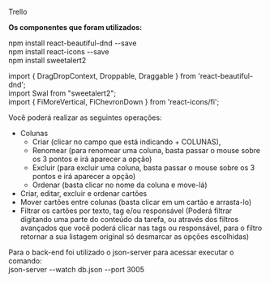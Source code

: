 Trello

<b>Os componentes que foram utilizados:</b>

npm install react-beautiful-dnd --save<br>
npm install react-icons --save<br>
npm install sweetalert2<br>

import { DragDropContext, Droppable, Draggable } from 'react-beautiful-dnd';<br>
import Swal from "sweetalert2";<br>
import { FiMoreVertical, FiChevronDown } from 'react-icons/fi';<br>

Você poderá realizar as seguintes operações:
  - Colunas
      - Criar (clicar no campo que está indicando + COLUNAS), 
      - Renomear (para renomear uma coluna, basta passar o mouse sobre os 3 pontos e irá aparecer a opção) 
      - Excluir (para excluir uma coluna, basta passar o mouse sobre os 3 pontos e irá aparecer a opção) 
      - Ordenar (basta clicar no nome da coluna e move-lá)
  - Criar, editar, excluir e ordenar cartões
  - Mover cartões entre colunas (basta clicar em um cartão e arrasta-lo)
  - Filtrar os cartões por texto, tag e/ou responsável (Poderá filtrar digitando uma parte do conteúdo da tarefa, ou através dos filtros avançados que você poderá clicar nas tags ou responsável, para o filtro retornar a sua listagem original só desmarcar as opções escolhidas)

Para o back-end foi utilizado o json-server para acessar executar o comando:<br>
json-server --watch db.json --port 3005
